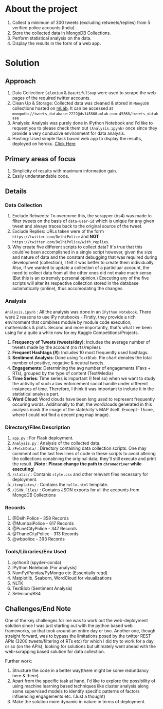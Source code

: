 # About the project     
1. Collect a minimum of 300 tweets (excluding retweets/replies) from 5 verified police accounts (India).
2. Store the collected data in MongoDB Collections.
3. Perform statistical analysis on the data.
4. Display the results in the form of a web app.

# Solution
## Approach
1. Data Collection: `Selenium` & `BeautifulSoup` were used to scrape the web pages of the required twitter accounts.  
2. Clean Up & Storage: Collected data was cleaned & stored in `MongoDB` collections hosted on [mLab](https://mlab.com). It can be accessed at `mongodb://tweets_database:2222@ds145868.mlab.com:45868/tweets_database`
3. Analysis: Analysis was purely done in iPython Notebook and I'd like to request you to please check them out `(Analysis.ipynb)` once since they provide a very conducive environment for data analysis.
4. Hosting: Used simple flask based web app to display the results, deployed on heroku. [Click Here](https://thetwitterpolice.herokuapp.com/)

## Primary areas of focus
1. Simplicity of results with maximum information gain.
2. Easily understandable code.

## Details
### Data Collection
1. Exclude Retweets: To overcome this, the scrapper (bs4) was made to filter tweets on the basis of `data-user-id` which is unique for any given tweet and always traces back to the original source of the tweet.
2. Exclude Replies: URLs taken were of the form `https://twitter.com/DelhiPolice` and **NOT** `https://twitter.com/DelhiPolice/with_replies`.
3. Why create five different scripts to collect data? It's true that this could've been accomplished in a single script however, given the size and nature of data and the constant debugging that was required during development (collection), I felt it was better to create them individually. Also, if we wanted to update a collection of a particluar account, the need to collect data from all the other ones did not make much sense. (But this is an extremely personal opinion.) Executing any of the five scripts will alter its respective collection stored in the database automatically (online), thus accomodating the changes.

### Analysis
`Analysis.ipynb` : All the analysis was done in an `IPython Notebook`. There were 2 reasons to use iPy notebooks - Firstly, they provide a rich environment that combines module by module code execution, mathematics & plots. Second and more importantly, that's what I've been using for a quite a while now for my Kaggle Competitions/Projects. 

1. **Frequency of Tweets (tweets/day)**: Includes the average number of tweets made by the account (no rts/replies). 
2. **Frequent Hashtags (#)**: Includes 10 most frequently used hashtags.
3. **Sentiment Analysis**: Done using `TextBlob`. Pie chart denotes the total number of positive, negative & neutral tweets. 
4. **Engagements**: Determining the avg number of engagements (Favs + RTs), grouped by the type of content (Text/Media)
5. **Time Series**: Time series is important (I feel so) when we want to study the activity of such a law enforcement social handle under different instances of time. Therefore, I think it was important to include it in the statistical analysis part.
6. **Word Cloud**: Word clouds have been long used to represent frequently occuring words. Additionally to that, the wordclouds generated in this analysis mask the image of the state/city's MAP itself. (Except- Thane, where I could not find a decent png map image). 

### Directory/Files Description
1. `app.py` : For Flask deployment. 
2. `Analysis.py` : Analysis of the collected data.
3. `/FetchData/` : Directory containing data collection scripts. One may comment out the last few lines of code in these scripts to avoid altering the collections conatining the original data, they'll still execute and print the result. (**Note : Please change the path to `chromedriver` while executing**)
4. `/static/` : Contanis `style.css` and other relevant files necessary for deployment.
5. `/templates/` : Contains the `hello.html` template.
6. `/JSON_Files/` : Contains JSON exports for all the accounts from MongoDB Collections

### Records
1. @DelhiPolice - 358 Records
2. @MumbaiPolice - 617 Records
3. @PuneCityPolice - 347 Records
4. @ThaneCityPolice - 313 Records
5. @wbpolice - 393 Records

### Tools/Libraries/Env Used
1. python3 (spyder-conda)
2. IPython Notebook (For analysis)
3. NumPy/Pandas/PyMongo etc (Essentially reqd)
4. Matplotlib, Seaborn, WordCloud for visualizations
5. NLTK 
6. TextBlob (Sentiment Analysis)
7. Selenium/BS4 

## Challenges/End Note
One of the key challenges for me was to work out the web-deployment solution since I was just starting out with the python based web frameworks, so that took around an entire day or two. Another one, though straight forward, was to bypass the limitations posed by the twitter REST APIs (3200 tweets/filtering of RTs etc) for which I did try to work for a day or so (on the APIs), looking for solutions but ultimately went ahead with the web-scrapping based solution for data collection.

Further work:
1. Structure the code in a better way(there might be some redundancy here & there).
2. Apart from the specific task at hand, I'd like to explore the possibility of using machine learning based techniques like cluster analysis along some supervised models to identify specific patterns of factors influencing engagements etc. (Just a thought) 
3. Make the solution more dynamic in nature in terms of deployment.
